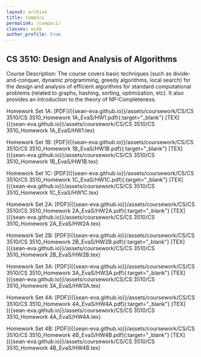 ```yaml
---
layout: archive
title: CompSci
permalink: /compsci/
classes: wide
author_profile: true
---
```


## CS 3510: Design and Analysis of Algorithms
Course Description: The course covers basic techniques (such as divide-and-conquer, dynamic programming, greedy algorithms, local search) for the design and analysis of efficient algorithms for standard computational problems (related to graphs, hashing, sorting, optimization, etc). It also provides an introduction to the theory of NP-Completeness. 

Homework Set 1A: [PDF]({{sean-eva.github.io}}/assets/coursework/CS/CS 3510/CS 3510_Homework 1A_EvaS/HW1.pdf){:target="_blank"} [TEX]({{sean-eva.github.io}}/assets/coursework/CS/CS 3510/CS 3510_Homework 1A_EvaS/HW1.tex)

Homework Set 1B: [PDF]({{sean-eva.github.io}}/assets/coursework/CS/CS 3510/CS 3510_Homework 1B_EvaS/HW1B.pdf){:target="_blank"} [TEX]({{sean-eva.github.io}}/assets/coursework/CS/CS 3510/CS 3510_Homework 1B_EvaS/HW1B.tex)

Homework Set 1C: [PDF]({{sean-eva.github.io}}/assets/coursework/CS/CS 3510/CS 3510_Homework 1C_EvaS/HW1C.pdf){:target="_blank"} [TEX]({{sean-eva.github.io}}/assets/coursework/CS/CS 3510/CS 3510_Homework 1C_EvaS/HW1C.tex)

Homework Set 2A: [PDF]({{sean-eva.github.io}}/assets/coursework/CS/CS 3510/CS 3510_Homework 2A_EvaS/HW2A.pdf){:target="_blank"} [TEX]({{sean-eva.github.io}}/assets/coursework/CS/CS 3510/CS 3510_Homework 2A_EvaS/HW2A.tex)

Homework Set 2B: [PDF]({{sean-eva.github.io}}/assets/coursework/CS/CS 3510/CS 3510_Homework 2B_EvaS/HW2B.pdf){:target="_blank"} [TEX]({{sean-eva.github.io}}/assets/coursework/CS/CS 3510/CS 3510_Homework 2B_EvaS/HW2B.tex)

Homework Set 3A: [PDF]({{sean-eva.github.io}}/assets/coursework/CS/CS 3510/CS 3510_Homework 3A_EvaS/HW3A.pdf){:target="_blank"} [TEX]({{sean-eva.github.io}}/assets/coursework/CS/CS 3510/CS 3510_Homework 3A_EvaS/HW3A.tex)

Homework Set 4A: [PDF]({{sean-eva.github.io}}/assets/coursework/CS/CS 3510/CS 3510_Homework 4A_EvaS/HW4A.pdf){:target="_blank"} [TEX]({{sean-eva.github.io}}/assets/coursework/CS/CS 3510/CS 3510_Homework 4A_EvaS/HW4A.tex)

Homework Set 4B: [PDF]({{sean-eva.github.io}}/assets/coursework/CS/CS 3510/CS 3510_Homework 4B_EvaS/HW4B.pdf){:target="_blank"} [TEX]({{sean-eva.github.io}}/assets/coursework/CS/CS 3510/CS 3510_Homework 4B_EvaS/HW4B.tex)